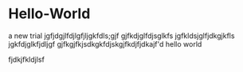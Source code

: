 # Hello-World
a new trial 
 jgfjdgjlfdjlgfjljgkfdls;gjf
gjfkdjglfdjsglkfs
jgfkldsjglfjdkgjkfls
jgkfdjglkfjdljgf
gjfkgjfkjsdkgkfdjskgjfkdjfjdkajf'd
hello world 




fjdkjfkldjlsf
